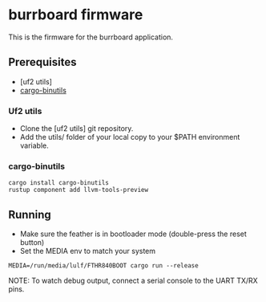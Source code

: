 # burrboard firmware

This is the firmware for the burrboard application. 


## Prerequisites

* [uf2 utils]
* [cargo-binutils](https://github.com/rust-embedded/cargo-binutils)

### Uf2 utils

* Clone the [uf2 utils] git repository.
* Add the utils/ folder of your local copy to your $PATH environment variable.
 
 ### cargo-binutils
 
 ```
 cargo install cargo-binutils
 rustup component add llvm-tools-preview
 ```

## Running

* Make sure the feather is in bootloader mode (double-press the reset button)
* Set the MEDIA env to match your system

```
MEDIA=/run/media/lulf/FTHR840BOOT cargo run --release
```

NOTE: To watch debug output, connect a serial console to the UART TX/RX pins.
